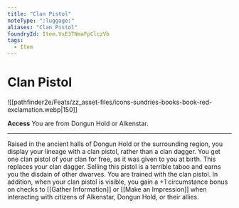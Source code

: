 ```yaml
---
title: "Clan Pistol"
noteType: ":luggage:"
aliases: "Clan Pistol"
foundryId: Item.VsE3TNmaFpClczVb
tags:
  - Item
---
```


# Clan Pistol
![[pathfinder2e/Feats/zz_asset-files/icons-sundries-books-book-red-exclamation.webp|150]]

**Access** You are from Dongun Hold or Alkenstar.

* * *

Raised in the ancient halls of Dongun Hold or the surrounding region, you display your lineage with a clan pistol, rather than a clan dagger. You get one clan pistol of your clan for free, as it was given to you at birth. This replaces your clan dagger. Selling this pistol is a terrible taboo and earns you the disdain of other dwarves. You are trained with the clan pistol. In addition, when your clan pistol is visible, you gain a +1 circumstance bonus on checks to [[Gather Information]] or [[Make an Impression]] when interacting with citizens of Alkenstar, Dongun Hold, or their allies.
